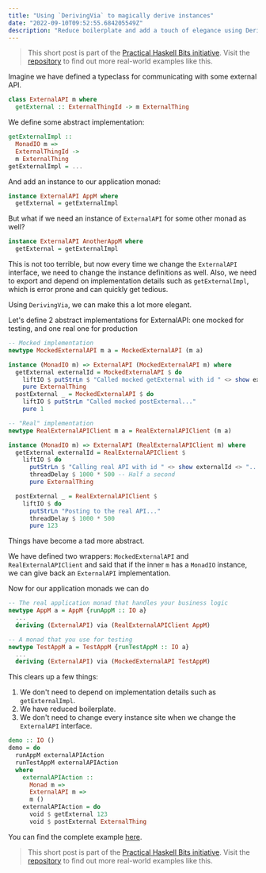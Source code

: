```yaml
---
title: "Using `DerivingVia` to magically derive instances"
date: "2022-09-10T09:52:55.684205549Z"
description: "Reduce boilerplate and add a touch of elegance using DerivingVia."
---
```


> This short post is part of the [Practical Haskell Bits initiative](/practical-haskell-bits-initiative/). Visit the [repository](https://github.com/dnikolovv/practical-haskell) to find out more real-world examples like this.

Imagine we have defined a typeclass for communicating with some external API.

```haskell
class ExternalAPI m where
  getExternal :: ExternalThingId -> m ExternalThing
```

We define some abstract implementation:

```haskell
getExternalImpl ::
  MonadIO m =>
  ExternalThingId ->
  m ExternalThing
getExternalImpl = ...
```

And add an instance to our application monad:

```haskell
instance ExternalAPI AppM where
  getExternal = getExternalImpl
```

But what if we need an instance of `ExternalAPI` for some other monad as well?

```haskell
instance ExternalAPI AnotherAppM where
  getExternal = getExternalImpl
```

This is not too terrible, but now every time we change the `ExternalAPI` interface, we need to change the instance definitions as well. Also, we need to export and depend on implementation details such as `getExternalImpl`, which is error prone and can quickly get tedious.

Using `DerivingVia`, we can make this a lot more elegant.

Let's define 2 abstract implementations for ExternalAPI: one mocked for testing, and one real one for production

```haskell
-- Mocked implementation
newtype MockedExternalAPI m a = MockedExternalAPI (m a)

instance (MonadIO m) => ExternalAPI (MockedExternalAPI m) where
  getExternal externalId = MockedExternalAPI $ do
    liftIO $ putStrLn $ "Called mocked getExternal with id " <> show externalId <> "..."
    pure ExternalThing
  postExternal _ = MockedExternalAPI $ do
    liftIO $ putStrLn "Called mocked postExternal..."
    pure 1

-- "Real" implementation
newtype RealExternalAPIClient m a = RealExternalAPIClient (m a)

instance (MonadIO m) => ExternalAPI (RealExternalAPIClient m) where
  getExternal externalId = RealExternalAPIClient $
    liftIO $ do
      putStrLn $ "Calling real API with id " <> show externalId <> "..."
      threadDelay $ 1000 * 500 -- Half a second
      pure ExternalThing

  postExternal _ = RealExternalAPIClient $
    liftIO $ do
      putStrLn "Posting to the real API..."
      threadDelay $ 1000 * 500
      pure 123
```

Things have become a tad more abstract.

We have defined two wrappers: `MockedExternalAPI` and `RealExternalAPIClient` and said that if the inner `m` has a `MonadIO` instance, we can give back an `ExternalAPI` implementation.

Now for our application monads we can do

```haskell
-- The real application monad that handles your business logic
newtype AppM a = AppM {runAppM :: IO a}
  ...
  deriving (ExternalAPI) via (RealExternalAPIClient AppM)

-- A monad that you use for testing
newtype TestAppM a = TestAppM {runTestAppM :: IO a}
  ...
  deriving (ExternalAPI) via (MockedExternalAPI TestAppM)
```

This clears up a few things:

1. We don't need to depend on implementation details such as `getExternalImpl`.
2. We have reduced boilerplate.
3. We don't need to change every instance site when we change the `ExternalAPI` interface.


```haskell
demo :: IO ()
demo = do
  runAppM externalAPIAction
  runTestAppM externalAPIAction
  where
    externalAPIAction ::
      Monad m =>
      ExternalAPI m =>
      m ()
    externalAPIAction = do
      void $ getExternal 123
      void $ postExternal ExternalThing
```

You can find the complete example [here](https://github.com/dnikolovv/practical-haskell/tree/main/deriving-via/src).

> This short post is part of the [Practical Haskell Bits initiative](/practical-haskell-bits-initiative/). Visit the [repository](https://github.com/dnikolovv/practical-haskell) to find out more real-world examples like this.